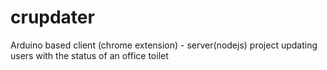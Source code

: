 crupdater
=========

Arduino based client (chrome extension) - server(nodejs) project updating users with the status of an office toilet
